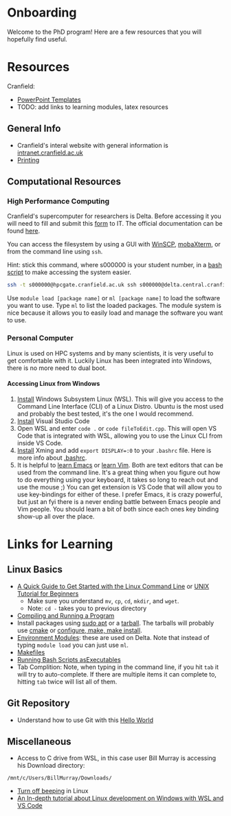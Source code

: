 # Onboarding
Welcome to the PhD program!
Here are a few resources that you will hopefully find useful.


# Resources
Cranfield:
  * [PowerPoint Templates](https://intranet.cranfield.ac.uk/CranfieldBrand/Pages/PowerPoint-templates.aspx)
  * TODO: add links to learning modules, latex resources

## General Info
 * Cranfield's interal website with general information is
   [intranet.cranfield.ac.uk](intranet.cranfield.ac.uk)
 * [Printing](https://github.com/Cranfield-CCES/cranfield-cces.github.io/blob/master/printing.md)
<!---  * add link to comp hardware -->


## Computational Resources
### High Performance Computing
Cranfield's supercomputer for researchers is Delta.
Before accessing it you will need to fill and submit this
  [form](https://intranet.cranfield.ac.uk/it/Documents3/DeltaApplication.pdf)
  to IT.
The official documentation can be found
  [here](https://intranet.cranfield.ac.uk/it/Documents3/Getting%20Started%20With%20HPC.pdf).


You can access the filesystem by using a GUI with
[WinSCP](https://intranet.cranfield.ac.uk/it/Documents3/WindowsHPCSCP.pdf),
 [mobaXterm](https://intranet.cranfield.ac.uk/it/Documents3/WindowsMobaXterm.pdf),
 or from the command line using `ssh`.


Hint: stick this command, where s000000 is your student number, in a
  [bash script](https://github.com/Cranfield-CCES/cranfield-cces.github.io/blob/master/delta.sh)
  to make accessing the system easier.
``` bash
ssh -t s000000@hpcgate.cranfield.ac.uk ssh s000000@delta.central.cranfield.ac.uk
```

Use `module load [package name]` or `ml [package name]` to load the software you want to use.
Type `ml` to list the loaded packages.
The module system is nice because it allows you to easily load and manage the software you want to use.


### Personal Computer
Linux is used on HPC systems and by many scientists, it is very useful to get comfortable with it.
Luckily Linux has been integrated into Windows, there is no more need to dual boot.

#### Accessing Linux from Windows
 1. [Install](https://docs.microsoft.com/en-us/windows/wsl/install-win10) Windows Subsystem Linux (WSL).
    This will give you access to the Command Line Interface (CLI) of a Linux Distro.
    Ubuntu is the most used and probably the best tested, it's the one I would recommend.
 2. [Install](https://code.visualstudio.com/download) Visual Studio Code
 3. Open WSL and enter `code .` or `code fileToEdit.cpp`.
    This will open VS Code that is integrated with WSL, allowing you to use the Linux CLI from inside VS Code.
 4. [Install](https://sourceforge.net/projects/xming/) Xming and add `export DISPLAY=:0` to your `.bashrc` file.
    Here is more info about [.bashrc](https://www.maketecheasier.com/what-is-bashrc/).
 5. It is helpful to [learn Emacs](http://ergoemacs.org/emacs/emacs_basics.html) or [learn Vim](https://danielmiessler.com/study/vim/).
    Both are text editors that can be used from the command line.
    It's a great thing when you figure out how to do everything using your keyboard, it takes so long to reach out and use the mouse ;)
    You can get extension is VS Code that will allow you to use key-bindings for either of these.
    I prefer Emacs, it is crazy powerful, but just an fyi there is a never ending battle between Emacs people and Vim people.
    You should learn a bit of both since each ones key binding show-up all over the place.



# Links for Learning
## Linux Basics
 * [A Quick Guide to Get Started with the Linux Command Line](https://www.makeuseof.com/tag/using-linux-with-wayland/) or [UNIX Tutorial for Beginners](http://www.ee.surrey.ac.uk/Teaching/Unix/)
     * Make sure you understand `mv`, `cp`, `cd`, `mkdir`, and `wget`.
     * Note: `cd -` takes you to previous directory
 * [Compiling and Running a Program](compile.md)
 * Install packages using [sudo apt](https://codeburst.io/a-beginners-guide-to-using-apt-get-commands-in-linux-ubuntu-d5f102a56fc4)
   or a [tarball](https://linuxize.com/post/how-to-extract-unzip-tar-gz-file/).
   The tarballs will probably use [cmake](https://preshing.com/20170511/how-to-build-a-cmake-based-project/#running-cmake-from-the-command-line)
   or [configure, make, make install](https://thoughtbot.com/blog/the-magic-behind-configure-make-make-install).
 * [Environment Modules](http://www.admin-magazine.com/HPC/Articles/Environment-Modules): these are used on Delta.
   Note that instead of typing `module load` you can just use `ml`.
 * [Makefiles](https://makefiletutorial.com/)
 * [Running Bash Scripts asExecutables](https://www.cyberciti.biz/faq/run-execute-sh-shell-script/)
 * Tab Complition: Note, when typing in the command line, if you hit `tab` it will try to auto-complete.
   If there are multiple items it can complete to, hitting `tab` twice will list all of them.


## Git Repository
 * Understand how to use Git with this [Hello World](https://guides.github.com/activities/hello-world/)


## Miscellaneous
 * Access to C drive from WSL, in this case user Bill Murray is accessing his Download directory:
 ```
 /mnt/c/Users/BillMurray/Downloads/
 ```
 * [Turn off beeping](https://www.tldp.org/HOWTO/Visual-Bell-8.html) in Linux
 * [An In-depth tutorial about Linux development on Windows with WSL and VS Code](https://devblogs.microsoft.com/commandline/an-in-depth-tutorial-on-linux-development-on-windows-with-wsl-and-visual-studio-code/)
